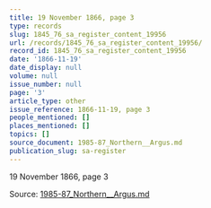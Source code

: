 ```yaml
---
title: 19 November 1866, page 3
type: records
slug: 1845_76_sa_register_content_19956
url: /records/1845_76_sa_register_content_19956/
record_id: 1845_76_sa_register_content_19956
date: '1866-11-19'
date_display: null
volume: null
issue_number: null
page: '3'
article_type: other
issue_reference: 1866-11-19, page 3
people_mentioned: []
places_mentioned: []
topics: []
source_document: 1985-87_Northern__Argus.md
publication_slug: sa-register
---
```


19 November 1866, page 3

Source: [1985-87_Northern__Argus.md](/downloads/markdown/1985-87_Northern__Argus.md)

